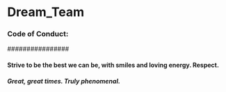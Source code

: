# Dream_Team
### Code of Conduct: 
################

#### Strive to be the best we can be, with smiles and loving energy. Respect. 

##### Great, great times. Truly phenomenal.
